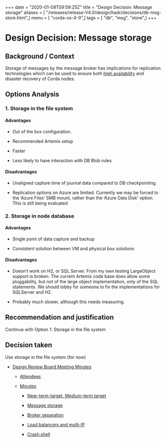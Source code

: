 +++
date = "2020-01-08T09:59:25Z"
title = "Design Decision: Message storage"
aliases = [ "/releases/release-V4.0/design/hadr/decisions/db-msg-store.html",]
menu = [ "corda-os-4-0",]
tags = [ "db", "msg", "store",]
+++


# Design Decision: Message storage


## Background / Context

Storage of messages by the message broker has implications for replication technologies which can be used to ensure both
                [high availability](../design.md) and disaster recovery of Corda nodes.


## Options Analysis


### 1. Storage in the file system


#### Advantages


* Out of the box configuration.


* Recommended Artemis setup


* Faster


* Less likely to have interaction with DB Blob rules



#### Disadvantages


* Unaligned capture time of journal data compared to DB checkpointing.


* Replication options on Azure are limited. Currently we may be forced to the ‘Azure Files’ SMB mount, rather than the ‘Azure Data Disk’ option. This is still being evaluated



### 2. Storage in node database


#### Advantages


* Single point of data capture and backup


* Consistent solution between VM and physical box solutions



#### Disadvantages


* Doesn’t work on H2, or SQL Server. From my own testing LargeObject support is broken. The current Artemis code base does allow some pluggability, but not of the large object implementation, only of the SQL statements. We should lobby for someone to fix the implementations for SQLServer and H2.


* Probably much slower, although this needs measuring.



## Recommendation and justification

Continue with Option 1: Storage in the file system


## Decision taken

Use storage in the file system (for now)


* [Design Review Board Meeting Minutes](drb-meeting-20171116.md)
    * [Attendees](drb-meeting-20171116.md#attendees)

    * [Minutes](drb-meeting-20171116.md#minutes)
        * [Near-term-target, Medium-term target](drb-meeting-20171116.md#near-term-target-medium-term-target)

        * [Message storage](drb-meeting-20171116.md#id1)

        * [Broker separation](drb-meeting-20171116.md#id2)

        * [Load balancers and multi-IP](drb-meeting-20171116.md#id3)

        * [Crash shell](drb-meeting-20171116.md#id4)





